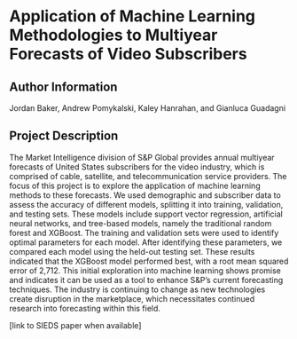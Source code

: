 # Application of Machine Learning Methodologies to Multiyear Forecasts of Video Subscribers

Author Information
------------------
Jordan Baker, Andrew Pomykalski, Kaley Hanrahan, and Gianluca Guadagni

Project Description
-------------------
The Market Intelligence division of S&P Global provides annual multiyear forecasts of United States subscribers for the video industry, which is comprised of cable, satellite, and telecommunication service providers. The focus of this project is to explore the application of machine learning methods to these forecasts. We used demographic and subscriber data to assess the accuracy of different models, splitting it into training, validation, and testing sets. These models include support vector regression, artificial neural networks, and tree-based models, namely the traditional random forest and XGBoost. The training and validation sets were used to identify optimal parameters for each model. After identifying these parameters, we compared each model using the held-out testing set. These results indicated that the XGBoost model performed best, with a root mean squared error of 2,712. This initial exploration into machine learning shows promise and indicates it can be used as a tool to enhance S&P’s current forecasting techniques. The industry is continuing to change as new technologies create disruption in the marketplace, which necessitates continued research into forecasting within this field.

[link to SIEDS paper when available]
